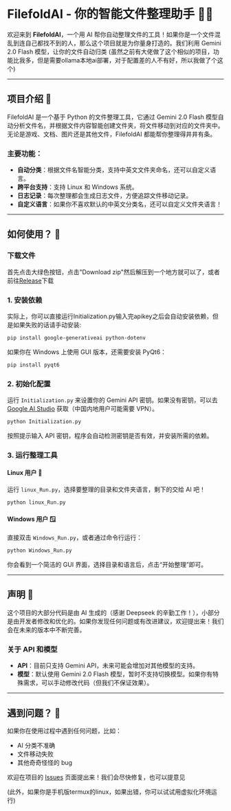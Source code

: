 # FilefoldAI - 你的智能文件整理助手 📂✨

欢迎来到 **FilefoldAI**，一个用 AI 帮你自动整理文件的工具！如果你是一个文件混乱到连自己都找不到的人，那么这个项目就是为你量身打造的。我们利用 Gemini 2.0 Flash 模型，让你的文件自动归类
(虽然之前有大佬做了这个相似的项目，功能比我多，但是需要ollama本地ai部署，对于配置差的人不有好，所以我做了个这个)

---

## 项目介绍 🚀

FilefoldAI 是一个基于 Python 的文件整理工具，它通过 Gemini 2.0 Flash 模型自动分析文件名，并根据文件内容智能创建文件夹，将文件移动到对应的文件夹中。无论是游戏、文档、图片还是其他文件，FilefoldAI 都能帮你整理得井井有条。

### 主要功能：
- **自动分类**：根据文件名智能分类，支持中英文文件夹命名，还可以自定义语言。
- **跨平台支持**：支持 Linux 和 Windows 系统。
- **日志记录**：每次整理都会生成日志文件，方便追踪文件移动记录。
- **自定义语言**：如果你不喜欢默认的中英文分类名，还可以自定义文件夹语言！

---

## 如何使用？ 🤔
### 下载文件
首先点击大绿色按钮，点击"Download zip"然后解压到一个地方就可以了，或者前往[Release](https://github.com/Eatgrapes/FilefoldAI/releases)下载
### 1. 安装依赖
实际上，你可以直接运行Initialization.py输入完apikey之后会自动安装依赖，但是如果失败的话请手动安装:

```bash
pip install google-generativeai python-dotenv
```

如果你在 Windows 上使用 GUI 版本，还需要安装 PyQt6：

```bash
pip install pyqt6
```

### 2. 初始化配置
运行 `Initialization.py` 来设置你的 Gemini API 密钥。如果没有密钥，可以去 [Google AI Studio](https://aistudio.google.com/apikey) 获取（中国内地用户可能需要 VPN）。

```bash
python Initialization.py
```

按照提示输入 API 密钥，程序会自动检测密钥是否有效，并安装所需的依赖。

### 3. 运行整理工具

#### Linux 用户 🐧
运行 `linux_Run.py`，选择要整理的目录和文件夹语言，剩下的交给 AI 吧！

```bash
python linux_Run.py
```

#### Windows 用户 🪟
直接双击 `Windows_Run.py`，或者通过命令行运行：

```bash
python Windows_Run.py
```

你会看到一个简洁的 GUI 界面，选择目录和语言后，点击“开始整理”即可。

---

## 声明 📜

这个项目的大部分代码是由 AI 生成的（感谢 Deepseek 的辛勤工作！），小部分是由开发者修改和优化的。如果你发现任何问题或有改进建议，欢迎提出来！我们会在未来的版本中不断完善。

### 关于 API 和模型
- **API**：目前只支持 Gemini API，未来可能会增加对其他模型的支持。
- **模型**：默认使用 Gemini 2.0 Flash 模型，暂时不支持切换模型。如果你有特殊需求，可以手动修改代码（但我们不保证效果）。

---

## 遇到问题？ 🐛

如果你在使用过程中遇到任何问题，比如：
- AI 分类不准确
- 文件移动失败
- 其他奇奇怪怪的 bug

欢迎在项目的 [Issues](https://github.com/Eatgrapes/FilefoldAI/issues) 页面提出来！我们会尽快修复，也可以提意见

(此外，如果你是手机版termux的linux，如果出错，你可以试试用虚拟化环境运行)
